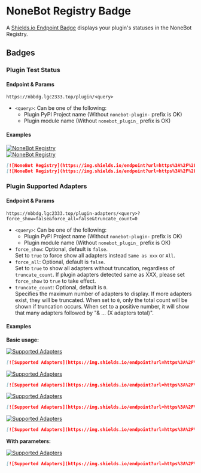 <!-- markdownlint-disable MD024 -->

# NoneBot Registry Badge

A [Shields.io Endpoint Badge](https://shields.io/badges/endpoint-badge) displays your plugin's statuses in the NoneBot Registry.

## Badges

### Plugin Test Status

#### Endpoint & Params

```plaintext
https://nbbdg.lgc2333.top/plugin/<query>
```

- `<query>`: Can be one of the following:
  - Plugin PyPI Project name (Without `nonebot-plugin-` prefix is OK)
  - Plugin module name (Without `nonebot_plugin_` prefix is OK)

#### Examples

[![NoneBot Registry](https://img.shields.io/endpoint?url=https%3A%2F%2Fnbbdg.lgc2333.top%2Fplugin%2Fnonebot-plugin-picstatus)](https://registry.nonebot.dev/plugin/nonebot-plugin-picstatus:nonebot_plugin_picstatus)  
[![NoneBot Registry](https://img.shields.io/endpoint?url=https%3A%2F%2Fnbbdg.lgc2333.top%2Fplugin%2Fharuka-bot)](https://registry.nonebot.dev/plugin/haruka-bot:haruka_bot)

```markdown
[![NoneBot Registry](https://img.shields.io/endpoint?url=https%3A%2F%2Fnbbdg.lgc2333.top%2Fplugin%2Fnonebot-plugin-picstatus)](https://registry.nonebot.dev/plugin/nonebot-plugin-picstatus:nonebot_plugin_picstatus)  
[![NoneBot Registry](https://img.shields.io/endpoint?url=https%3A%2F%2Fnbbdg.lgc2333.top%2Fplugin%2Fharuka-bot)](https://registry.nonebot.dev/plugin/haruka-bot:haruka_bot)
```

### Plugin Supported Adapters

#### Endpoint & Params

```plaintext
https://nbbdg.lgc2333.top/plugin-adapters/<query>?force_show=false&force_all=false&truncate_count=0
```

- `<query>`: Can be one of the following:
  - Plugin PyPI Project name (Without `nonebot-plugin-` prefix is OK)
  - Plugin module name (Without `nonebot_plugin_` prefix is OK)
- `force_show`: Optional, default is `false`.  
  Set to `true` to force show all adapters instead `Same as xxx` or `All`.
- `force_all`: Optional, default is `false`.  
  Set to `true` to show all adapters without truncation, regardless of `truncate_count`. If plugin adapters detected same as XXX, please set `force_show` to `true` to take effect.
- `truncate_count`: Optional, default is `0`.  
  Specifies the maximum number of adapters to display. If more adapters exist, they will be truncated.
  When set to `0`, only the total count will be shown if truncation occurs.
  When set to a positive number, it will show that many adapters followed by "& ... (X adapters total)".

#### Examples

**Basic usage:**

[![Supported Adapters](https://img.shields.io/endpoint?url=https%3A%2F%2Fnbbdg.lgc2333.top%2Fplugin-adapters%2Fnonebot-plugin-alconna)](https://registry.nonebot.dev/plugin/nonebot-plugin-alconna:nonebot_plugin_alconna)

```markdown
[![Supported Adapters](https://img.shields.io/endpoint?url=https%3A%2F%2Fnbbdg.lgc2333.top%2Fplugin-adapters%2Fnonebot-plugin-alconna)](https://registry.nonebot.dev/plugin/nonebot-plugin-alconna:nonebot_plugin_alconna)
```

[![Supported Adapters](https://img.shields.io/endpoint?url=https%3A%2F%2Fnbbdg.lgc2333.top%2Fplugin-adapters%2Fnonebot-plugin-send-anything-anywhere)](https://registry.nonebot.dev/plugin/nonebot-plugin-send-anything-anywhere:nonebot_plugin_saa)

```markdown
[![Supported Adapters](https://img.shields.io/endpoint?url=https%3A%2F%2Fnbbdg.lgc2333.top%2Fplugin-adapters%2Fnonebot-plugin-send-anything-anywhere)](https://registry.nonebot.dev/plugin/nonebot-plugin-send-anything-anywhere:nonebot_plugin_saa)
```

[![Supported Adapters](https://img.shields.io/endpoint?url=https%3A%2F%2Fnbbdg.lgc2333.top%2Fplugin-adapters%2Fnonebot-plugin-status)](https://registry.nonebot.dev/plugin/nonebot-plugin-status:nonebot_plugin_status)

```markdown
[![Supported Adapters](https://img.shields.io/endpoint?url=https%3A%2F%2Fnbbdg.lgc2333.top%2Fplugin-adapters%2Fnonebot-plugin-status)](https://registry.nonebot.dev/plugin/nonebot-plugin-status:nonebot_plugin_status)
```

[![Supported Adapters](https://img.shields.io/endpoint?url=https%3A%2F%2Fnbbdg.lgc2333.top%2Fplugin-adapters%2Fnonebot-plugin-bilichat)](https://registry.nonebot.dev/plugin/nonebot-plugin-bilichat:nonebot_plugin_bilichat)

```markdown
[![Supported Adapters](https://img.shields.io/endpoint?url=https%3A%2F%2Fnbbdg.lgc2333.top%2Fplugin-adapters%2Fnonebot-plugin-bilichat)](https://registry.nonebot.dev/plugin/nonebot-plugin-bilichat:nonebot_plugin_bilichat)
```

**With parameters:**

[![Supported Adapters](https://img.shields.io/endpoint?url=https%3A%2F%2Fnbbdg.lgc2333.top%2Fplugin-adapters%2Fnonebot-plugin-alconna%3Fforce_show%3Dtrue%26truncate_count=3)](https://registry.nonebot.dev/plugin/nonebot-plugin-alconna:nonebot_plugin_alconna)

```markdown
[![Supported Adapters](https://img.shields.io/endpoint?url=https%3A%2F%2Fnbbdg.lgc2333.top%2Fplugin-adapters%2Fnonebot-plugin-alconna%3Fforce_show%3Dtrue%26truncate_count=3)](https://registry.nonebot.dev/plugin/nonebot-plugin-alconna:nonebot_plugin_alconna)
```
